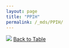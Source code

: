 ```yaml
---
layout: page
title: "PPIH"
permalink: /_mds/PPIH/
---
```


![](../../alns_9.28.22/aln_5HSAA083355_0.994.png?raw=true
)
[Back to Table](../../display)
